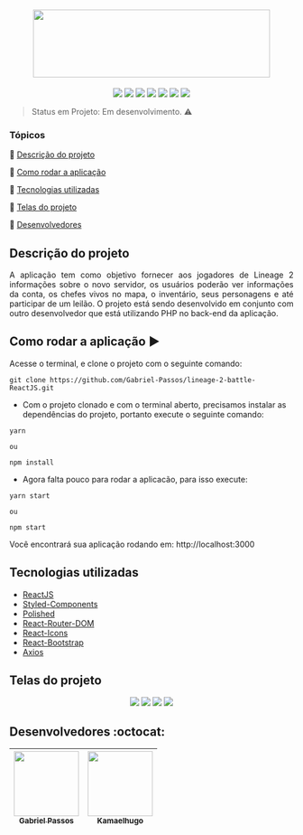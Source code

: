 <h1 align="center" >
  <img height="120px" width="420px" src="https://user-images.githubusercontent.com/43184223/88833128-2beec280-d1a8-11ea-9688-5230f8ae73e0.png">
</h1>

<p align="center">
  <a href="https://reactjs.org/"><img src="https://img.shields.io/static/v1?label=react&message=16.13.1&color=blue&style=for-the-badge"/><a/>
  <a href="https://react-bootstrap.github.io/"><img src="https://img.shields.io/static/v1?label=react-bootstrap&message=1.0.1&color=blue&style=for-the-badge"/><a/>
  <a href="https://react-icons.github.io/react-icons/"><img src="https://img.shields.io/static/v1?label=react-icons&message=3.9.0&color=blue&style=for-the-badge"/><a/>
  <a href="https://styled-components.com/"><img src="https://img.shields.io/static/v1?label=styled-components&message=5.1.0&color=blue&style=for-the-badge"/><a/>
  <a href="https://polished.js.org/docs/"><img src="https://img.shields.io/static/v1?label=polished&message=3.6.3&color=blue&style=for-the-badge"/><a/>
  <a href="https://github.com/axios/axios"><img src="https://img.shields.io/static/v1?label=axios&message=0.19.2&color=blue&style=for-the-badge"/><a/>
  <a href="https://reactrouter.com/"><img src="https://img.shields.io/static/v1?label=react-router-dom&message=5.2.0&color=blue&style=for-the-badge"/><a/>
</p>
  
> Status em Projeto: Em desenvolvimento. :warning:

### Tópicos 

:small_blue_diamond: [Descrição do projeto](#descrição-do-projeto)

:small_blue_diamond: [Como rodar a aplicação](#como-rodar-a-aplicação-arrow_forward)

:small_blue_diamond: [Tecnologias utilizadas](#tecnologias-utilizadas)

:small_blue_diamond: [Telas do projeto](#telas-do-projeto)

:small_blue_diamond: [Desenvolvedores](#desenvolvedores-octocat)

## Descrição do projeto

<p align="justify">
  A aplicação tem como objetivo fornecer aos jogadores de Lineage 2 informações sobre o novo servidor, os usuários poderão ver informações da conta, os chefes vivos no mapa, o inventário, seus personagens e até participar de um leilão. O projeto está sendo desenvolvido em conjunto com outro desenvolvedor que está utilizando PHP no back-end da aplicação.
</p>


## Como rodar a aplicação :arrow_forward:

Acesse o terminal, e clone o projeto com o seguinte comando: 

```
git clone https://github.com/Gabriel-Passos/lineage-2-battle-ReactJS.git
```

- Com o projeto clonado e com o terminal aberto, precisamos instalar as dependências do projeto, portanto execute o seguinte comando:

```
yarn 

ou 

npm install
```

- Agora falta pouco para rodar a aplicacão, para isso execute: 

```
yarn start

ou

npm start
```

Você encontrará sua aplicação rodando em: http://localhost:3000

## Tecnologias utilizadas

- [ReactJS](https://reactjs.org/docs/)
- [Styled-Components](https://styled-components.com/docs)
- [Polished](https://polished.js.org/docs/)
- [React-Router-DOM](https://reacttraining.com/react-router/web/guides/quick-start)
- [React-Icons](https://react-icons.github.io/react-icons/)
- [React-Bootstrap](https://react-bootstrap.github.io/)
- [Axios](https://github.com/axios/axios)

## Telas do projeto 

<p align="center"> 
  <img src="https://user-images.githubusercontent.com/43184223/88833850-53925a80-d1a9-11ea-98b1-096a708a839c.png">
  <img src="https://user-images.githubusercontent.com/43184223/88833945-79b7fa80-d1a9-11ea-8271-402dd53fb2b7.png">
  <img src="https://user-images.githubusercontent.com/43184223/88833971-84728f80-d1a9-11ea-9c10-b1a2be420d12.png">
  <img src="https://user-images.githubusercontent.com/43184223/88833994-8ccaca80-d1a9-11ea-986e-659fdf9ef467.png">
</p>

## Desenvolvedores :octocat:

| [<img src="https://avatars3.githubusercontent.com/u/43184223?s=460&u=50810abc34900ea6134a9bd0b8a04e2c8640ddc4&v=4" width=115><br><sub>Gabriel Passos</sub>](https://github.com/Gabriel-Passos) |  [<img src="https://avatars3.githubusercontent.com/u/54385355?s=460&v=4" width=115><br><sub>Kamaelhugo</sub>](https://github.com/kamaelhugo) |
| :---: | :---: 
